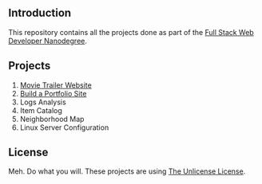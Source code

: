 ## Introduction 

This repository contains all the projects done as part of the [Full Stack Web Developer Nanodegree](https://in.udacity.com/course/full-stack-web-developer-nanodegree--nd004/?). 


## Projects

1. [Movie Trailer Website](Project1/)
2. [Build a Portfolio Site](Project2/)
3. Logs Analysis
4. Item Catalog
5. Neighborhood Map
6. Linux Server Configuration


## License

Meh. Do what you will. These projects are using [The Unlicense License](https://choosealicense.com/licenses/unlicense/). 
